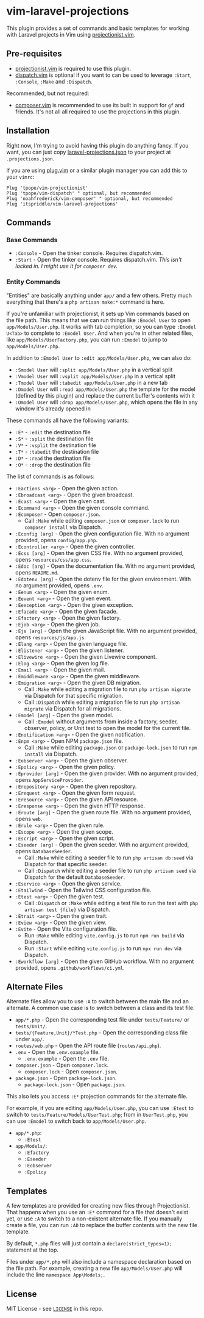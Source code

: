 # vim-laravel-projections

This plugin provides a set of commands and basic templates for working with
Laravel projects in Vim using [projectionist.vim][].

[projectionist.vim]: https://github.com/tpope/vim-projectionist

## Pre-requisites

- [projectionist.vim][] is required to use this plugin.
- [dispatch.vim][] is optional if you want to can be used to leverage
  `:Start`, `:Console`, `:Make` and `:Dispatch`.

Recommended, but not required:

- [composer.vim][] is recommended to use its built in support for `gf` and
  friends. It's not all all required to use the projections in this plugin.

[composer.vim]: https://github.com/noahfrederick/vim-composer
[dispatch.vim]: https://github.com/tpope/vim-dispatch

## Installation

Right now, I'm trying to avoid having this plugin do anything fancy. If you
want, you can just copy [laravel-projections.json][] to your
project at `.projections.json`.

If you are using [plug.vim][] or a similar plugin manager you can add this to
your `vimrc`:

```vim
Plug 'tpope/vim-projectionist'
Plug 'tpope/vim-dispatch' " optional, but recommended
Plug 'noahfrederick/vim-composer' " optional, but recommended
Plug 'itspriddle/vim-laravel-projections'
```

[laravel-projections.json]: https://raw.githubusercontent.com/itspriddle/vim-laravel-projections/refs/heads/main/plugin/laravel-projections.json
[plug.vim]: https://github.com/junegunn/vim-plug

## Commands

### Base Commands

- `:Console` - Open the tinker console. Requires dispatch.vim.
- `:Start` - Open the tinker console. Requires dispatch.vim. _This isn't
  locked in. I might use it for `composer dev`._

### Entity Commands

"Entities" are basically anything under `app/` and a few others. Pretty much
everything that there's a `php artisan make:*` command is here.

If you're unfamiliar with projectionist, it sets up Vim commands based on the
file path. This means that we can run things like `:Emodel User` to open
`app/Models/User.php`. It works with tab completion, so you can type
`:Emodel U<Tab>` to complete to `:Emodel User`. And when you're in other
related files, like `app/Models/UserFactory.php`, you can run `:Emodel` to
jump to `app/Models/User.php`.

In addition to `:Emodel User` to `:edit app/Models/User.php`, we can also do:

- `:Smodel User` will `:split app/Models/User.php` in a vertical split
- `:Vmodel User` will `:vsplit app/Models/User.php` in a vertical split
- `:Tmodel User` will `:tabedit app/Models/User.php` in a new tab
- `:Dmodel User` will `:read app/Models/User.php` the template for the model
  (defined by this plugin) and replace the current buffer's contents with it
- `:Omodel User` will `:drop app/Models/User.php`, which opens the file in any
  window it's already opened in

These commands all have the following variants:

- `:E*` - `:edit` the destination file
- `:S*` - `:split` the destination file
- `:V*` - `:vsplit` the destination file
- `:T*` - `:tabedit` the destination file
- `:D*` - `:read` the destination file
- `:O*` - `:drop` the destination file

The list of commands is as follows:

- `:Eactions <arg>` - Open the given action.
- `:Ebroadcast <arg>` - Open the given broadcast.
- `:Ecast <arg>` - Open the given cast.
- `:Ecommand <arg>` - Open the given console command.
- `:Ecomposer` - Open `composer.json`.
    - Call `:Make` while editing `composer.json` or `composer.lock` to run
      `composer install` via Dispatch.
- `:Econfig [arg]` - Open the given configuration file. With no argument
  provided, opens `config/app.php`.
- `:Econtroller <arg>` - Open the given controller.
- `:Ecss [arg]` - Open the given CSS file. With no argument provided, opens
  `resources/css/app.css`.
- `:Edoc [arg]` - Open the documentation file. With no argument provided,
  opens `README.md`.
- `:Edotenv [arg]` - Open the dotenv file for the given environment. With no
  argument provided, opens `.env`.
- `:Eenum <arg>` - Open the given enum.
- `:Eevent <arg>` - Open the given event.
- `:Eexception <arg>` - Open the given exception.
- `:Efacade <arg>` - Open the given facade.
- `:Efactory <arg>` - Open the given factory.
- `:Ejob <arg>` - Open the given job.
- `:Ejs [arg]` - Open the given JavaScript file. With no argument provided,
  opens `resources/js/app.js`.
- `:Elang <arg>` - Open the given language file.
- `:Elistener <arg>` - Open the given listener.
- `:Elivewire <arg>` - Open the given Livewire component.
- `:Elog <arg>` - Open the given log file.
- `:Email <arg>` - Open the given mail.
- `:Emiddleware <arg>` - Open the given middleware.
- `:Emigration <arg>` - Open the given DB migration.
    - Call `:Make` while editing a migration file to run `php artisan migrate`
      via Dispatch for that specific migration.
    - Call `:Dispatch` while editing a migration file to run `php artisan
      migrate` via Dispatch for all migrations.
- `:Emodel [arg]` - Open the given model.
    - Call `:Emodel` without arguments from inside a factory, seeder,
      observer, policy, or Unit test to open the model for the current file.
- `:Enotification <arg>` - Open the given notification.
- `:Enpm <arg>` - Open NPM `package.json` file.
    - Call `:Make` while editing `package.json` or `package-lock.json` to run
      `npm install` via Dispatch.
- `:Eobserver <arg>` - Open the given observer.
- `:Epolicy <arg>` - Open the given policy.
- `:Eprovider [arg]` - Open the given provider. With no argument provided,
  opens `AppServiceProvider`.
- `:Erepository <arg>` - Open the given repository.
- `:Erequest <arg>` - Open the given form request.
- `:Eresource <arg>` - Open the given API resource.
- `:Eresponse <arg>` - Open the given HTTP response.
- `:Eroute [arg]` - Open the given route file. With no argument provided,
  opens `web`.
- `:Erule <arg>` - Open the given rule.
- `:Escope <arg>` - Open the given scope.
- `:Escript <arg>` - Open the given script.
- `:Eseeder [arg]` - Open the given seeder. With no argument provided, opens
  `DatabaseSeeder`.
    - Call `:Make` while editing a seeder file to run `php artisan db:seed`
      via Dispatch for that specific seeder.
    - Call `:Dispatch` while editing a seeder file to run `php artisan seed`
      via Dispatch for the default `DatabaseSeeder`.
- `:Eservice <arg>` - Open the given service.
- `:Etailwind` - Open the Tailwind CSS configuration file.
- `:Etest <arg>` - Open the given test.
    - Call `:Dispatch` or `:Make` while editing a test file to run the test
      with `php artisan test {file}` via Dispatch.
- `:Etrait <arg>` - Open the given trait.
- `:Eview <arg>` - Open the given view.
- `:Evite` - Open the Vite configuration file.
    - Run `:Make` while editing `vite.config.js` to run `npm run build` via
      Dispatch.
    - Run `:Start` while editing `vite.config.js` to run `npx run dev` via
      Dispatch.
- `:Eworkflow [arg]` - Open the given GitHub workflow. With no argument
  provided, opens `.github/workflows/ci.yml`.

## Alternate Files

Alternate files allow you to use `:A` to switch between the main file and an
alternate. A common use case is to switch between a class and its test file.

- `app/*.php` - Open the corresponding test file under `tests/Feature/` or
  `tests/Unit/`.
- `tests/{Feature,Unit}/*Test.php` - Open the corresponding class file under
  `app/`.
- `routes/web.php` - Open the API route file (`routes/api.php`).
- `.env` - Open the `.env.example` file.
    - `.env.example` - Open the `.env` file.
- `composer.json` - Open `composer.lock`.
    - `composer.lock` - Open `composer.json`.
- `package.json` - Open `package-lock.json`.
    - `package-lock.json` - Open `package.json`.

This also lets you access `:E*` projection commands for the alternate file.

For example, if you are editing `app/Models/User.php`, you can use `:Etest` to
switch to `tests/Feature/Models/UserTest.php`; from in `UserTest.php`, you can
use `:Emodel` to switch back to `app/Models/User.php`.

- `app/*.php`:
    - `:Etest`
- `app/Models/`:
    - `:Efactory`
    - `:Eseeder`
    - `:Eobserver`
    - `:Epolicy`

## Templates

A few templates are provided for creating new files through Projectionist.
That happens when you use an `:E*` command for a file that doesn't exist yet,
or use `:A` to switch to a non-existent alternate file. If you manually create
a file, you can run `:AD` to replace the buffer contents with the new file
template.

By default, `*.php` files will just contain a `declare(strict_types=1);`
statement at the top.

Files under `app/*.php` will also include a namespace declaration based on the
file path. For example, creating a new file `app/Models/User.php` will include
the line `namespace App\Models;`.

## License

MIT License - see [`LICENSE`](./LICENSE) in this repo.
